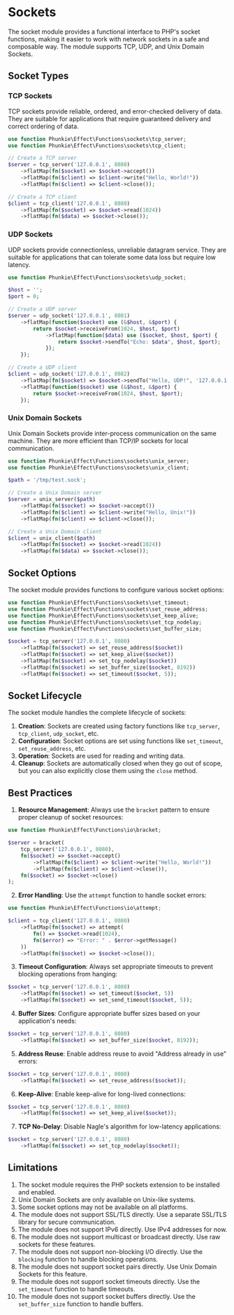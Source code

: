 # Sockets

The socket module provides a functional interface to PHP's socket functions, making it easier to work with network sockets in a safe and composable way. The module supports TCP, UDP, and Unix Domain Sockets.

## Socket Types

### TCP Sockets

TCP sockets provide reliable, ordered, and error-checked delivery of data. They are suitable for applications that require guaranteed delivery and correct ordering of data.

```php
use function Phunkie\Effect\Functions\sockets\tcp_server;
use function Phunkie\Effect\Functions\sockets\tcp_client;

// Create a TCP server
$server = tcp_server('127.0.0.1', 8080)
    ->flatMap(fn($socket) => $socket->accept())
    ->flatMap(fn($client) => $client->write("Hello, World!"))
    ->flatMap(fn($client) => $client->close());

// Create a TCP client
$client = tcp_client('127.0.0.1', 8080)
    ->flatMap(fn($socket) => $socket->read(1024))
    ->flatMap(fn($data) => $socket->close());
```

### UDP Sockets

UDP sockets provide connectionless, unreliable datagram service. They are suitable for applications that can tolerate some data loss but require low latency.

```php
use function Phunkie\Effect\Functions\sockets\udp_socket;

$host = '';
$port = 0;

// Create a UDP server
$server = udp_socket('127.0.0.1', 8081)
    ->flatMap(function($socket) use (&$host, &$port) {
        return $socket->receiveFrom(1024, $host, $port)
            ->flatMap(function($data) use ($socket, $host, $port) {
                return $socket->sendTo("Echo: $data", $host, $port);
            });
    });

// Create a UDP client
$client = udp_socket('127.0.0.1', 8082)
    ->flatMap(fn($socket) => $socket->sendTo("Hello, UDP!", '127.0.0.1', 8081))
    ->flatMap(function($socket) use (&$host, &$port) {
        return $socket->receiveFrom(1024, $host, $port);
    });
```

### Unix Domain Sockets

Unix Domain Sockets provide inter-process communication on the same machine. They are more efficient than TCP/IP sockets for local communication.

```php
use function Phunkie\Effect\Functions\sockets\unix_server;
use function Phunkie\Effect\Functions\sockets\unix_client;

$path = '/tmp/test.sock';

// Create a Unix Domain server
$server = unix_server($path)
    ->flatMap(fn($socket) => $socket->accept())
    ->flatMap(fn($client) => $client->write("Hello, Unix!"))
    ->flatMap(fn($client) => $client->close());

// Create a Unix Domain client
$client = unix_client($path)
    ->flatMap(fn($socket) => $socket->read(1024))
    ->flatMap(fn($data) => $socket->close());
```

## Socket Options

The socket module provides functions to configure various socket options:

```php
use function Phunkie\Effect\Functions\sockets\set_timeout;
use function Phunkie\Effect\Functions\sockets\set_reuse_address;
use function Phunkie\Effect\Functions\sockets\set_keep_alive;
use function Phunkie\Effect\Functions\sockets\set_tcp_nodelay;
use function Phunkie\Effect\Functions\sockets\set_buffer_size;

$socket = tcp_server('127.0.0.1', 8080)
    ->flatMap(fn($socket) => set_reuse_address($socket))
    ->flatMap(fn($socket) => set_keep_alive($socket))
    ->flatMap(fn($socket) => set_tcp_nodelay($socket))
    ->flatMap(fn($socket) => set_buffer_size($socket, 8192))
    ->flatMap(fn($socket) => set_timeout($socket, 5));
```

## Socket Lifecycle

The socket module handles the complete lifecycle of sockets:

1. **Creation**: Sockets are created using factory functions like `tcp_server`, `tcp_client`, `udp_socket`, etc.
2. **Configuration**: Socket options are set using functions like `set_timeout`, `set_reuse_address`, etc.
3. **Operation**: Sockets are used for reading and writing data.
4. **Cleanup**: Sockets are automatically closed when they go out of scope, but you can also explicitly close them using the `close` method.

## Best Practices

1. **Resource Management**: Always use the `bracket` pattern to ensure proper cleanup of socket resources:

```php
use function Phunkie\Effect\Functions\io\bracket;

$server = bracket(
    tcp_server('127.0.0.1', 8080),
    fn($socket) => $socket->accept()
        ->flatMap(fn($client) => $client->write("Hello, World!"))
        ->flatMap(fn($client) => $client->close()),
    fn($socket) => $socket->close()
);
```

2. **Error Handling**: Use the `attempt` function to handle socket errors:

```php
use function Phunkie\Effect\Functions\io\attempt;

$client = tcp_client('127.0.0.1', 8080)
    ->flatMap(fn($socket) => attempt(
        fn() => $socket->read(1024),
        fn($error) => "Error: " . $error->getMessage()
    ))
    ->flatMap(fn($socket) => $socket->close());
```

3. **Timeout Configuration**: Always set appropriate timeouts to prevent blocking operations from hanging:

```php
$socket = tcp_server('127.0.0.1', 8080)
    ->flatMap(fn($socket) => set_timeout($socket, 5))
    ->flatMap(fn($socket) => set_send_timeout($socket, 5));
```

4. **Buffer Sizes**: Configure appropriate buffer sizes based on your application's needs:

```php
$socket = tcp_server('127.0.0.1', 8080)
    ->flatMap(fn($socket) => set_buffer_size($socket, 8192));
```

5. **Address Reuse**: Enable address reuse to avoid "Address already in use" errors:

```php
$socket = tcp_server('127.0.0.1', 8080)
    ->flatMap(fn($socket) => set_reuse_address($socket));
```

6. **Keep-Alive**: Enable keep-alive for long-lived connections:

```php
$socket = tcp_server('127.0.0.1', 8080)
    ->flatMap(fn($socket) => set_keep_alive($socket));
```

7. **TCP No-Delay**: Disable Nagle's algorithm for low-latency applications:

```php
$socket = tcp_server('127.0.0.1', 8080)
    ->flatMap(fn($socket) => set_tcp_nodelay($socket));
```

## Limitations

1. The socket module requires the PHP sockets extension to be installed and enabled.
2. Unix Domain Sockets are only available on Unix-like systems.
3. Some socket options may not be available on all platforms.
4. The module does not support SSL/TLS directly. Use a separate SSL/TLS library for secure communication.
5. The module does not support IPv6 directly. Use IPv4 addresses for now.
6. The module does not support multicast or broadcast directly. Use raw sockets for these features.
7. The module does not support non-blocking I/O directly. Use the `blocking` function to handle blocking operations.
8. The module does not support socket pairs directly. Use Unix Domain Sockets for this feature.
9. The module does not support socket timeouts directly. Use the `set_timeout` function to handle timeouts.
10. The module does not support socket buffers directly. Use the `set_buffer_size` function to handle buffers. 